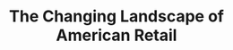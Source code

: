 ---
attached_collection: collections/retail.md
attached_link: 
block_aspect_ratio: ratio-11x8-5
blog_block_cover: https://d1sf55qlb7p6hz.cloudfront.net/blog_retailfence_blog-cover-1.jpg
blog_header: 
caption: The Fence at The Griffin Museum of Photography
content: >-
  [**_The Changing Landscape of American
  Retail_**](https://jesserieser.com/projects/changing-landscape-american-retail/)
  is currently on exhibit as part of the traveling exhibition [The Fence by
  Photoville](https://fence.photoville.com/host-cities/) at the [Griffin Museum
  of Photography](https://griffinmuseum.org/event/photoville-fence-winchester/)
  and the Winchester Cultural District until September 27, 2020. The outdoor
  installation is a safe exhibition experience during covid.


  2019 & 2020 Fence exhibitions:  

  Brooklyn Bridge Park. Brooklyn, NY.  

  Santa Fe Railyard Park. Santa Fe, NM.  

  LoDo District. Denver, CO.  

  Atlanta Beltline. Atlanta, GA.  

  City Hall Plaza. Durham, NC.  

  Waterfront Seattle. Seattle, WA.  

  SoWa Southie Plaza. Boston, MA.  

  Fourth Ward. Houston, TX.  

  New Orleans, LA.   

  The Metro (North Dakota, South Dakota, Minnesota)
date: 
news_category:
  - Exhibition
theme_color: "#E5E5EF"
title: The Changing Landscape of American Retail 
seo:
  meta_description: 
  meta_title: 
post_blocks:
  - _bookshop_name: posts/media-element-static
    caption: 
    image: https://d1sf55qlb7p6hz.cloudfront.net/blog_retailfence-5.jpg-static
    width: 100
  - _bookshop_name: posts/media-row-static
  - _bookshop_name: posts/media-element-static
    caption: 
    image: https://d1sf55qlb7p6hz.cloudfront.net/blog_retailfence-6.jpg-static
    width: 50
  - _bookshop_name: posts/media-element-static
    caption: 
    image: https://d1sf55qlb7p6hz.cloudfront.net/blog_retailfence-7.jpg-static
    width: 50
  - _bookshop_name: posts/media-row-static
  - _bookshop_name: posts/media-element-static
    caption: 
    image: https://d1sf55qlb7p6hz.cloudfront.net/blog_retailfence-8.jpg-static
    width: 40
  - _bookshop_name: posts/media-element-static
    caption: 
    image: https://d1sf55qlb7p6hz.cloudfront.net/blog_retailfence-9.jpg-static
    width: 60
  - _bookshop_name: posts/media-row-static
  - _bookshop_name: posts/media-element-static
    caption: 
    image: https://d1sf55qlb7p6hz.cloudfront.net/blog_retailfence-2.jpg-static
    width: 50
  - _bookshop_name: posts/media-element-static
    caption: 
    image: https://d1sf55qlb7p6hz.cloudfront.net/blog_retailfence-3.jpg-static
    width: 50
blog_slider:
  - _bookshop_name: posts/media-element-url
    image: https://d1sf55qlb7p6hz.cloudfront.net/blog_retailfence-1.jpg-url
  - _bookshop_name: posts/media-element-url
    image: https://d1sf55qlb7p6hz.cloudfront.net/blog_retailfence-2.jpg-url
  - _bookshop_name: posts/media-element-url
    image: https://d1sf55qlb7p6hz.cloudfront.net/blog_retailfence-3.jpg-url
  - _bookshop_name: posts/media-element-url
    image: https://d1sf55qlb7p6hz.cloudfront.net/blog_retailfence-4.jpg-url
---